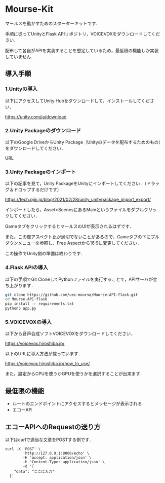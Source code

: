 # Mourse-Kit

マールスを動かすためのスターターキットです．

手順に従ってUnityとFlask APIリポジトリ，VOICEVOXをダウンロードしてください．

配布して各自がAPIを実装することを想定しているため，最低限の機能しか実装していません．

## 導入手順
### 1.Unityの導入

以下にアクセスしてUnity Hubをダウンロードして，インストールしてください．

https://unity.com/ja/download

### 2.Unity Packageのダウンロード
以下のGoogle DriveからUnity Package（Unityのデータを配布するためのもの）をダウンロードしてください．

URL

### 3.Unity Packageのインポート
以下の記事を見て，Unity PackageをUnityにインポートしてください．（ドラッグ＆ドロップするだけです）

https://tech.pjin.jp/blog/2021/02/28/unity_unitypackage_import_export/

インポートしたら，Asset>ScenesにあるMainというファイルをダブルクリックしてください．

GameタブをクリックするとマールスのUIが表示されるはずです．

また，この際アスペクト比が適切でないことがあるので，Gameタブの下にプルダウンメニューを参照し，Free Aspectから16:9に変更してください．

この操作でUnity側の準備は終わりです．

### 4.Flask APIの導入
以下の手順でGit CloneしてPythonファイルを実行することで，APIサーバが立ち上がります．

```bash
git clone https://github.com/uec-mourse/Mourse-API-flask.git
cd Mourse-API-flask
pip install -r requirements.txt
python3 app.py
```

### 5.VOICEVOXの導入
以下から音声合成ソフトVOICEVOXをダウンロードしてください．

https://voicevox.hiroshiba.jp/

以下のURLに導入方法が載っています．

https://voicevox.hiroshiba.jp/how_to_use/

また，設定からCPUを使うかGPUを使うかを選択することが出来ます．

## 最低限の機能
* ルートのエンドポイントにアクセスするとメッセージが表示される
* エコーAPI

## エコーAPIへのRequestの送り方
以下はcurlで適当な文章をPOSTする例です．

```
curl -X 'POST' \
        'http://127.0.0.1:8000/echo' \
        -H 'accept: application/json' \
        -H 'Content-Type: application/json' \
        -d '{
    "data": "ここに入力"
  }'
```

